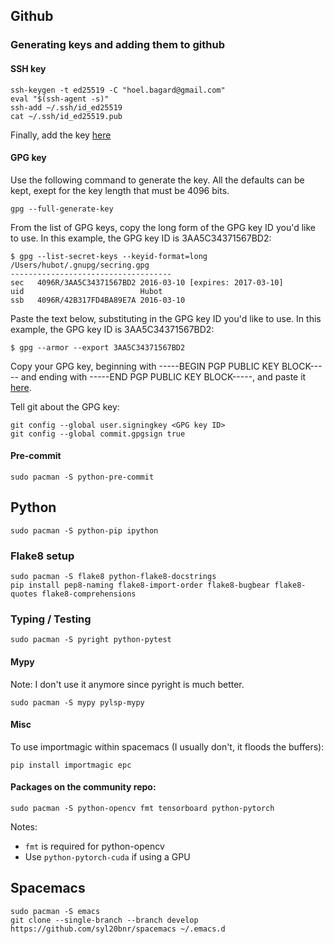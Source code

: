 ## Github
### Generating keys and adding them to github
#### SSH key
```
ssh-keygen -t ed25519 -C "hoel.bagard@gmail.com"
eval "$(ssh-agent -s)"
ssh-add ~/.ssh/id_ed25519
cat ~/.ssh/id_ed25519.pub
```
Finally, add the key [here](https://github.com/settings/keys)

#### GPG key
Use the following command to generate the key. All the defaults can be kept, exept for the key length that must be 4096 bits.
```
gpg --full-generate-key
```

From the list of GPG keys, copy the long form of the GPG key ID you'd like to use. In this example, the GPG key ID is 3AA5C34371567BD2:
```
$ gpg --list-secret-keys --keyid-format=long
/Users/hubot/.gnupg/secring.gpg
------------------------------------
sec   4096R/3AA5C34371567BD2 2016-03-10 [expires: 2017-03-10]
uid                          Hubot 
ssb   4096R/42B317FD4BA89E7A 2016-03-10
```

Paste the text below, substituting in the GPG key ID you'd like to use. In this example, the GPG key ID is 3AA5C34371567BD2:
```
$ gpg --armor --export 3AA5C34371567BD2
```

Copy your GPG key, beginning with -----BEGIN PGP PUBLIC KEY BLOCK----- and ending with -----END PGP PUBLIC KEY BLOCK-----, and paste it [here](https://github.com/settings/keys).

Tell git about the GPG key:
```
git config --global user.signingkey <GPG key ID>
git config --global commit.gpgsign true
```

#### Pre-commit
```
sudo pacman -S python-pre-commit
```

## Python
```
sudo pacman -S python-pip ipython
```
### Flake8 setup
```
sudo pacman -S flake8 python-flake8-docstrings
pip install pep8-naming flake8-import-order flake8-bugbear flake8-quotes flake8-comprehensions
```

### Typing / Testing
```
sudo pacman -S pyright python-pytest
```

#### Mypy
Note: I don't use it anymore since pyright is much better.
```
sudo pacman -S mypy pylsp-mypy
```

#### Misc
To use importmagic within spacemacs (I usually don't, it floods the buffers):
```
pip install importmagic epc 
```

#### Packages on the community repo:
```
sudo pacman -S python-opencv fmt tensorboard python-pytorch
```
Notes:
- `fmt` is required for python-opencv
- Use `python-pytorch-cuda` if using a GPU
 
## Spacemacs
```
sudo pacman -S emacs
git clone --single-branch --branch develop https://github.com/syl20bnr/spacemacs ~/.emacs.d
```
